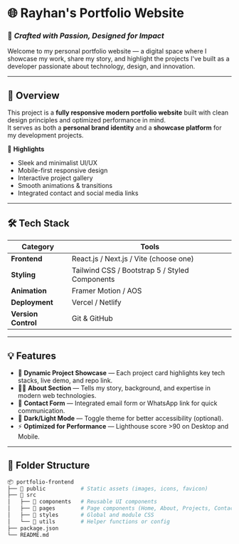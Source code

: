 # 🌐 Rayhan's Portfolio Website

### 🚀 _Crafted with Passion, Designed for Impact_

Welcome to my personal portfolio website — a digital space where I showcase my work, share my story, and highlight the projects I've built as a developer passionate about technology, design, and innovation.

---

## 🧭 Overview

This project is a **fully responsive modern portfolio website** built with clean design principles and optimized performance in mind.  
It serves as both a **personal brand identity** and a **showcase platform** for my development projects.

🌟 **Highlights**
- Sleek and minimalist UI/UX
- Mobile-first responsive design
- Interactive project gallery
- Smooth animations & transitions
- Integrated contact and social media links

---

## 🛠️ Tech Stack

| Category | Tools |
|-----------|-------|
| **Frontend** | React.js / Next.js / Vite (choose one) |
| **Styling** | Tailwind CSS / Bootstrap 5 / Styled Components |
| **Animation** | Framer Motion / AOS |
| **Deployment** | Vercel / Netlify |
| **Version Control** | Git & GitHub |

---

## 💡 Features

- 🎨 **Dynamic Project Showcase** — Each project card highlights key tech stacks, live demo, and repo link.  
- 🧑‍💻 **About Section** — Tells my story, background, and expertise in modern web technologies.  
- 📨 **Contact Form** — Integrated email form or WhatsApp link for quick communication.  
- 🌙 **Dark/Light Mode** — Toggle theme for better accessibility (optional).  
- ⚡ **Optimized for Performance** — Lighthouse score >90 on Desktop and Mobile.

---

## 🧩 Folder Structure

```bash
📦 portfolio-frontend
├── 📁 public           # Static assets (images, icons, favicon)
├── 📁 src
│   ├── 📁 components   # Reusable UI components
│   ├── 📁 pages        # Page components (Home, About, Projects, Contact)
│   ├── 📁 styles       # Global and module CSS
│   └── 📁 utils        # Helper functions or config
├── package.json
└── README.md
